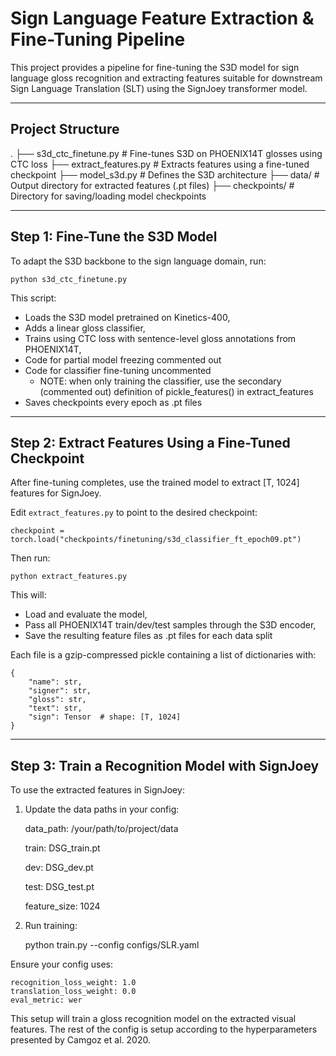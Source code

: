 Sign Language Feature Extraction & Fine-Tuning Pipeline
=======================================================

This project provides a pipeline for fine-tuning the S3D model for sign language gloss recognition and extracting features suitable for downstream Sign Language Translation (SLT) using the SignJoey transformer model.

-------------------------------------------------------
Project Structure
-------------------------------------------------------

.
├── s3d_ctc_finetune.py       # Fine-tunes S3D on PHOENIX14T glosses using CTC loss
├── extract_features.py       # Extracts features using a fine-tuned checkpoint
├── model_s3d.py              # Defines the S3D architecture
├── data/                     # Output directory for extracted features (.pt files)
├── checkpoints/              # Directory for saving/loading model checkpoints

-------------------------------------------------------
Step 1: Fine-Tune the S3D Model 
-------------------------------------------------------

To adapt the S3D backbone to the sign language domain, run:

    python s3d_ctc_finetune.py

This script:
- Loads the S3D model pretrained on Kinetics-400,
- Adds a linear gloss classifier,
- Trains using CTC loss with sentence-level gloss annotations from PHOENIX14T,
- Code for partial model freezing commented out
- Code for classifier fine-tuning uncommented
  - NOTE: when only training the classifier, use the secondary (commented out) definition of pickle_features() in extract_features
- Saves checkpoints every epoch as .pt files

-------------------------------------------------------
Step 2: Extract Features Using a Fine-Tuned Checkpoint
-------------------------------------------------------

After fine-tuning completes, use the trained model to extract [T, 1024] features for SignJoey.

Edit `extract_features.py` to point to the desired checkpoint:

    checkpoint = torch.load("checkpoints/finetuning/s3d_classifier_ft_epoch09.pt")

Then run:

    python extract_features.py

This will:
- Load and evaluate the model,
- Pass all PHOENIX14T train/dev/test samples through the S3D encoder,
- Save the resulting feature files as .pt files for each data split

Each file is a gzip-compressed pickle containing a list of dictionaries with:

    {
        "name": str,
        "signer": str,
        "gloss": str,
        "text": str,
        "sign": Tensor  # shape: [T, 1024]
    }

-------------------------------------------------------
Step 3: Train a Recognition Model with SignJoey
-------------------------------------------------------

To use the extracted features in SignJoey:

1. Update the data paths in your config:

    data_path: /your/path/to/project/data
   
    train: DSG_train.pt
   
    dev: DSG_dev.pt
   
    test: DSG_test.pt
   
    feature_size: 1024

3. Run training:

    python train.py --config configs/SLR.yaml

Ensure your config uses:

    recognition_loss_weight: 1.0
    translation_loss_weight: 0.0
    eval_metric: wer

This setup will train a gloss recognition model on the extracted visual features. The rest of the config is setup according to the hyperparameters presented by Camgoz et al. 2020.
